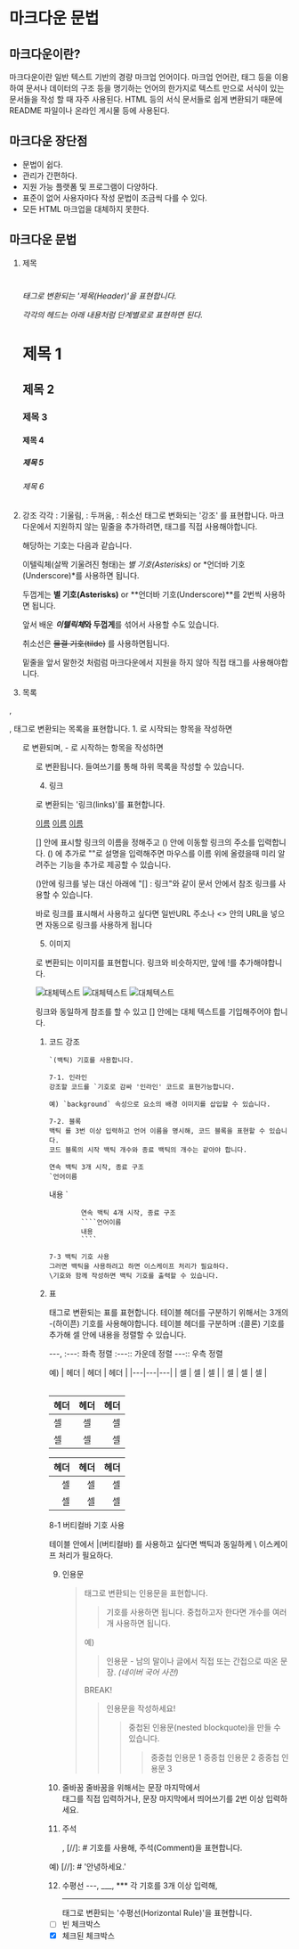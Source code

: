 # 마크다운 문법

## 마크다운이란?

마크다운이란 일반 텍스트 기반의 경량 마크업 언어이다. 마크업 언어란, 태그 등을 이용하여 문서나 데이터의 구조 등을 명기하는 언어의 한가지로 텍스트 만으로 서식이 있는 문서들을 작성 할 때 자주 사용된다. HTML 등의 서식 문서들로 쉽게 변환되기 때문에 README 파일이나 온라인 게시물 등에 사용된다.

## 마크다운 장단점

- 문법이 쉽다.
- 관리가 간편하다.
- 지원 가능 플랫폼 및 프로그램이 다양하다.
- 표준이 없어 사용자마다 작성 문법이 조금씩 다를 수 있다.
- 모든 HTML 마크업을 대체하지 못한다.

## 마크다운 문법

1. 제목
   <h1> <h2> <h3> <h4> <h5> <h6> 태그로 변환되는 '제목(Header)'을 표현합니다.

   각각의 헤드는 아래 내용처럼 단계별로로 표현하면 된다.

   # 제목 1

   ## 제목 2

   ### 제목 3

   #### 제목 4

   ##### 제목 5

   ###### 제목 6

2. 강조
   각각 <em></em> : 기울림, <strong></strong> : 두꺼움, <del></del> : 취소선 태그로 변화되는 '강조' 를 표현합니다.
   마크다운에서 지원하지 않는 밑줄을 추가하려면, <u></u> 태그를 직접 사용해야합니다.

   해당하는 기호는 다음과 같습니다.

   이텔릭체(살짝 기울려진 형태)는 _별 기호(Asterisks)_ or *언더바 기호(Underscore)*를 사용하면 됩니다.

   두껍게는 **별 기호(Asterisks)** or **언더바 기호(Underscore)**를 2번씩 사용하면 됩니다.

   앞서 배운 ***이텔릭체*와 두껍게**를 섞어서 사용할 수도 있습니다.

   취소선은 ~~물결 기호(tilde)~~ 를 사용하면됩니다.

   밑줄을 앞서 말한것 처럼럼 마크다운에서 지원을 하지 않아 직접 <u></u> 태그를 사용해야합니다.

3. 목록

  <ol></ol>, <ul></ul>, <ll></ll> 태그로 변환되는 목록을 표현합니다.
  1. 로 시작되는 항목을 작성하면 <ol> 로 변환되며, - 로 시작하는 항목을 작성하면 <ul>로 변환됩니다. 
  들여쓰기를 통해 하위 목록을 작성할 수 있습니다.

4. 링크

<a>로 변환되는 '링크(links)'를 표현합니다.

[이름](링크)
[이름](링크 "설명")
[이름][참조]

[참조]: 링크
[참조]: 링크 "설명"

[] 안에 표시할 링크의 이름을 정해주고 () 안에 이동할 링크의 주소를 입력합니다. () 에 추가로 ""로 설명을 입력해주면 마우스를 이름 위에 올렸을때 미리 알려주는 기능을 추가로 제공할 수 있습니다.

()안에 링크를 넣는 대신 아래에 "[] : 링크"와 같이 문서 안에서 참조 링크를 사용할 수 있습니다.

바로 링크를 표시해서 사용하고 싶다면 일반URL 주소나 <> 안의 URL을 넣으면 자동으로 링크를 사용하게 됩니다

5. 이미지

<img>로 변환되는 이미지를 표현합니다. 링크와 비슷하지만, 앞에 !를 추가해야합니다.

![대체텍스트](이미지주소)
![대체텍스트](이미지주소 "설명")
![대체텍스트][참조]

[참조]: 이미지주소
[참조]: 이미지주소 "설명"

링크와 동일하게 참조를 할 수 있고 [] 안에는 대체 텍스트를 기입해주어야 합니다.

1.  코드 강조

        `(백틱) 기호를 사용합니다.

        7-1. 인라인
        강조할 코드를 `기호로 감싸 '인라인' 코드로 표현가능합니다.

        예) `background` 속성으로 요소의 배경 이미지를 삽입할 수 있습니다.

        7-2. 블록
        백틱 를 3번 이상 입력하고 언어 이름을 명시해, 코드 블록을 표현할 수 있습니다.
        코드 블록의 시작 백틱 개수와 종료 백틱의 개수는 같아야 합니다.

        연속 백틱 3개 시작, 종료 구조
        `언어이름

    내용
    `

                연속 백틱 4개 시작, 종료 구조
                ````언어이름
                내용
                ````

        7-3 백틱 기호 사용
        그러면 백틱을 사용하려고 하면 이스케이프 처리가 필요하다.
        \기호와 함께 작성하면 백틱 기호를 출력할 수 있습니다.

1.  표
     <table> 태그로 변환되는 표를 표현합니다.
     테이블 헤더를 구분하기 위해서는 3개의 -(하이픈) 기호를 사용해야합니다.
     테이블 헤더를 구분하며 :(콜론) 기호를 추가해 셀 안에 내용을 정렬할 수 있습니다.

    ---, :---: 좌측 정렬
    :---:: 가운데 정렬
    ---:: 우측 정렬

예)
| 헤더 | 헤더 | 헤더 |
|---|---|---|
| 셀 | 셀 | 셀 |
| 셀 | 셀 | 셀 |

| 헤더 | 헤더 | 헤더 |
| ---- | :--: | ---: |
| 셀   |  셀  |   셀 |
| 셀   |  셀  |   셀 |

| 헤더 | 헤더 | 헤더 |
| ---: | ---: | ---: |
|   셀 |   셀 |   셀 |
|   셀 |   셀 |   셀 |

8-1 버티컬바 기호 사용

테이블 안에서 |(버티컬바) 를 사용하고 싶다면 백틱과 동일하케 \ 이스케이프 처리가 필요하다.

9. 인용문
   <blockquote> 태그로 변환되는 인용문을 표현합니다.

   > 기호를 사용하면 됩니다. 중첩하고자 한다면 개수를 여러개 사용하면 됩니다.

   예)

   > 인용문 - 남의 말이나 글에서 직접 또는 간접으로 따온 문장.
   > _(네이버 국어 사전)_

   BREAK!

   > 인용문을 작성하세요!
   >
   > > 중첩된 인용문(nested blockquote)을 만들 수 있습니다.
   > >
   > > > 중중첩 인용문 1
   > > > 중중첩 인용문 2
   > > > 중중첩 인용문 3

10. 줄바꿈
    줄바꿈을 위해서는 문장 마지막에서 <br> 태그를 직접 입력하거나, 문장 마지막에서 띄어쓰기를 2번 이상 입력하세요.

11. 주석
    <!-- -->, [//]: # 기호를 사용해, 주석(Comment)을 표현합니다.

예) [//]: # '안녕하세요.'

12. 수평선
    ---, \_\_\_, \*\*\* 각 기호를 3개 이상 입력해, <hr> 태그로 변환되는 '수평선(Horizontal Rule)'을 표현합니다.

- [ ] 빈 체크박스

* [x] 체크된 체크박스
